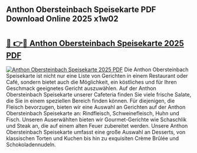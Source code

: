 ## Anthon Obersteinbach Speisekarte PDF Download Online 2025 x1w02

# <h2><a href="http://gcd27v.nevu.top/?p=Anthon+Obersteinbach+Speisekarte">🔗 👉🔴 Anthon Obersteinbach Speisekarte 2025 PDF</a></h2>

[![Anthon Obersteinbach Speisekarte 2025 PDF](https://i.imgur.com/dBaPXMq.png)](http://gcd27v.nevu.top/?p=Anthon+Obersteinbach+Speisekarte)
Die Anthon Obersteinbach Speisekarte ist nicht nur eine Liste von Gerichten in einem Restaurant oder Café, sondern bietet auch die Möglichkeit, ein köstliches und für Ihren Geschmack geeignetes Gericht auszuwählen. Auf der Anthon Obersteinbach Speisekarte unserer Cafeteria finden Sie viele frische Salate, die Sie in einem speziellen Bereich finden können. Für diejenigen, die Fleisch bevorzugen, bieten wir eine Auswahl an Gerichten auf der Anthon Obersteinbach Speisekarte an: Rindfleisch, Schweinefleisch, Huhn und Fisch. Unseren Auserwählten bieten wir Gourmet-Gerichte wie Schaschlik und Steak an, die auf einem alten Feuer zubereitet werden. Unsere Anthon Obersteinbach Speisekarte umfasst eine große Auswahl an Desserts, von klassischen Torten und Kuchen bis hin zu exquisiten Crème Brûlée und Schokoladennudeln.
